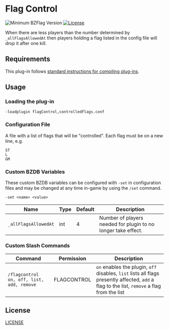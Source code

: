 # Flag Control

![Minimum BZFlag Version](https://img.shields.io/badge/BZFlag-v2.4.0+-blue.svg)
[![License](https://img.shields.io/github/license/Righthandson/flagControl.svg)](LICENSE)

When there are less players than the number determined by `_allFlagsAllowedAt` then players holding a flag listed in the config file will drop it after one kill.

## Requirements

This plug-in follows [standard instructions for compiling plug-ins](https://github.com/allejo/docs.allejo.io/wiki/BZFlag-Plug-in-Distribution).

## Usage

### Loading the plug-in

```
-loadplugin flagControl,controlledFlags.conf
```

### Configuration File

A file with a list of flags that will be "controlled". Each flag must be on a new line, e.g.
```
ST
L
GM
```

### Custom BZDB Variables

These custom BZDB variables can be configured with `-set` in configuration files and may be changed at any time in-game by using the `/set` command.

```
-set <name> <value>
```

| Name | Type | Default | Description |
| ---- | ---- | ------- | ----------- |
| `_allFlagsAllowedAt` | int | 4 | Number of players needed for plugin to no longer take effect. |

### Custom Slash Commands

| Command | Permission | Description |
| ------- | ---------- | ----------- |
| `/flagcontrol on, off, list, add, remove` | FLAGCONTROL | `on` enables the plugin, `off` disables, `list` lists all flags presently affected, `add` a flag to the list, `remove` a flag from the list |


## License

[LICENSE](LICENSE)
